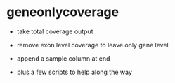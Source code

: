 # geneonlycoverage
- take total coverage output
- remove exon level coverage to leave only gene level
- append a sample column at end

- plus a few scripts to help along the way

